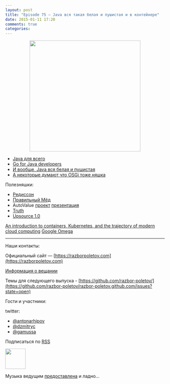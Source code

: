 ```yaml
---
layout: post
title: "Episode 75 — Java вся такая белая и пушистая и в контейнере"
date: 2015-01-11 17:20
comments: true
categories: 
---
```


<div class="separator" style="clear: both; text-align: center;">
<a href="https://razborpoletov.com/images/razbor_75_text.jpg" imageanchor="1" style="margin-left: 1em; margin-right: 1em;"><img border="0" height="350" src="https://razborpoletov.com/images/razbor_75_text.jpg" width="350" /></a>
</div>

* [Java для всего](http://www.teamten.com/lawrence/writings/java-for-everything.html)
* [Go for Java developers](http://vimeo.com/100899133)
* [И вообще, Java вся белая и пушистая](http://www.jamesward.com/2014/12/03/java-doesnt-suck-youre-just-using-it-wrong)
* [А некоторые думают что OSGi тоже няшка](http://paulonjava.blogspot.com/2014/12/osgi-doesnt-suck-youre-just-using-it.html)

Полезняшки:

* [Редиссон](https://github.com/mrniko/redisson)
* [Правильный Мёд](https://chrome.google.com/webstore/detail/honey/bmnlcjabgnpnenekpadlanbbkooimhnj)
* AutoValue [проект](https://github.com/google/auto/tree/master/value) [презентация](https://docs.google.com/presentation/d/14u_h-lMn7f1rXE1nDiLX0azS3IkgjGl5uxp5jGJ75RE/edit?pli=1#slide=id.g2a5e9c4a8_00)       
* [Truth](https://github.com/google/truth)
* [Upsource 1.0](http://blog.jetbrains.com/upsource/2014/12/09/jetbrains-upsource-1-0-is-released-available-for-purchase/)

[An introduction to containers, Kubernetes, and the trajectory of modern cloud computing](http://googlecloudplatform.blogspot.com/2015/01/in-coming-weeks-we-will-be-publishing.html)
[Google Omega](http://research.google.com/pubs/pub41684.html)

---

Наши контакты:

Официальный сайт — [https://razborpoletov.com](https://razborpoletov.com)

[Информация о вещании](https://razborpoletov.com/broadcast.html)

Темы для следующего выпуска - [https://github.com/razbor-poletov/](https://github.com/razbor-poletov/razbor-poletov.github.com/issues?state=open)

Гости и участники:

twitter: 

 * [@antonarhipov](https://twitter.com/#!/antonarhipov)
 * [@dzmitryc ](https://twitter.com/#!/dzmitryc)
 * [@gamussa](https://twitter.com/#!/gamussa)
 
<!-- player goes here-->

<audio preload="none">
   <source src="http://traffic.libsyn.com/razborpoletov/razbor_75.mp3" type="audio/mp3" />
   Your browser does not support the audio tag.
</audio>

Подписаться по [RSS](http://feeds.feedburner.com/razbor-podcast)

<!-- episode file link goes here-->
<a href="http://traffic.libsyn.com/razborpoletov/razbor_75.mp3" imageanchor="1" style="clear: left; margin-bottom: 1em; margin-left: auto; margin-right: 2em;"><img border="0" height="64" src="http://2.bp.blogspot.com/-qkfh8Q--dks/T0gixAMzuII/AAAAAAAAHD0/O5LbF3vvBNQ/s200/1330127522_mp3.png" width="64" /></a>

Музыка ведущим [предоставлена](http://www.audiobank.fm/single-music/27/111/More-And-Less/) и ладно...

